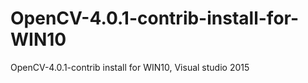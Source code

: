 # OpenCV-4.0.1-contrib-install-for-WIN10
OpenCV-4.0.1-contrib install for WIN10, Visual studio 2015
